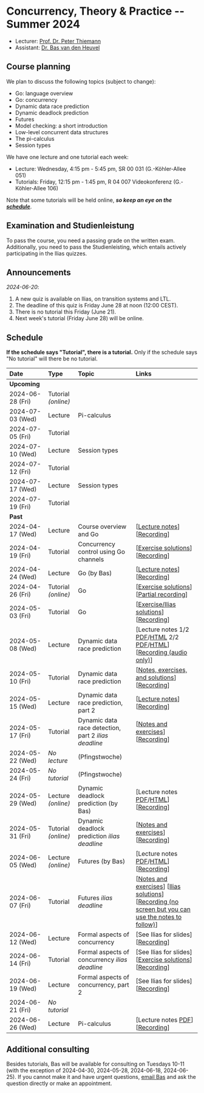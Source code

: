 # Concurrency, Theory & Practice -- Summer 2024

- Lecturer: [Prof. Dr. Peter Thiemann](/team/thiemann.md)
- Assistant: [Dr. Bas van den Heuvel](https://basvdheuvel.github.io/)

## Course planning

We plan to discuss the following topics (subject to change):

* Go: language overview
* Go: concurrency
* Dynamic data race prediction
* Dynamic deadlock prediction
* Futures
* Model checking: a short introduction
* Low-level concurrent data structures
* The pi-calculus
* Session types

We have one lecture and one tutorial each week:

- Lecture: Wednesday, 4:15 pm - 5:45 pm, SR 00 031 (G.-Köhler-Allee 051)
- Tutorials: Friday, 12:15 pm - 1:45 pm, R 04 007 Videokonferenz (G.-Köhler-Allee 106)

Note that some tutorials will be held online, ***so keep an eye on the [schedule](#schedule)***.

## Examination and Studienleistung

To pass the course, you need a passing grade on the written exam.
Additionally, you need to pass the Studienleisting, which entails actively participating in the Ilias quizzes.

## Announcements

*2024-06-20*:
1. A new quiz is available on Ilias, on transition systems
and LTL.
2. The deadline of this quiz is Friday June 28 at noon
(12:00 CEST).
3. There is no tutorial this Friday (June 21).
4. Next week's tutorial (Friday June 28) will be online.

## Schedule

**If the schedule says "Tutorial", there is a tutorial.**
Only if the schedule says "No tutorial" will there be no tutorial.

| Date | Type | Topic | Links |
|:-----|:-----|:------|:------|
| **Upcoming** | | | |
| 2024-06-28 (Fri) | Tutorial *(online)* | | |
| 2024-07-03 (Wed) | Lecture | Pi-calculus | |
| 2024-07-05 (Fri) | Tutorial | | |
| 2024-07-10 (Wed) | Lecture | Session types | |
| 2024-07-12 (Fri) | Tutorial | | |
| 2024-07-17 (Wed) | Lecture | Session types | |
| 2024-07-19 (Fri) | Tutorial | | |
| **Past** | | | |
| 2024-04-17 (Wed) | Lecture | Course overview and Go | \[[Lecture notes](./concurrency/lec-01-concurrency-go.html)\] \[[Recording](https://archive.informatik.uni-freiburg.de/courses/proglang/2024-SS-Concurrency/2024-04-17-lecture-1.mp4)\] |
| 2024-04-19 (Fri) | Tutorial | Concurrency control using Go channels | \[[Exercise solutions](./concurrency/lec-01-exercises.zip)\] \[[Recording](https://archive.informatik.uni-freiburg.de/courses/proglang/2024-SS-Concurrency/2024-04-19-tutorial-1.mp4)\] |
| 2024-04-24 (Wed) | Lecture | Go (by Bas) | \[[Lecture notes](./concurrency/lec-02-concurrency-go.html)\] \[[Recording](https://archive.informatik.uni-freiburg.de/courses/proglang/2024-SS-Concurrency/2024-04-24-lecture-1.mp4)\] |
| 2024-04-26 (Fri) | Tutorial *(online)* | Go | \[[Exercise solutions](./concurrency/lec-02-exercises.zip)\] \[[Partial recording](https://archive.informatik.uni-freiburg.de/courses/proglang/2024-SS-Concurrency/2024-04-26-tutorial-1.mp4)\] |
| 2024-05-03 (Fri) | Tutorial | Go | \[[Exercise/Ilias solutions](./concurrency/lec-02-exercisesb.zip)\] \[[Recording](https://archive.informatik.uni-freiburg.de/courses/proglang/2024-SS-Concurrency/2024-05-03-tutorial-1.mp4)\] |
| 2024-05-08 (Wed) | Lecture | Dynamic data race prediction |  \[Lecture notes 1/2 [PDF](./concurrency/lec-03-data-race-01-overview.pdf)/[HTML](./concurrency/lec-03-data-race-01-overview.html) 2/2 [PDF](./concurrency/lec-03-data-race-02-hb-vc.pdf)/[HTML](./concurrency/lec-03-data-race-02-hb-vc.html)\] \[[Recording (audio only)](https://archive.informatik.uni-freiburg.de/courses/proglang/2024-SS-Concurrency/2024-05-08-lecture-1.mp4)\] |
| 2024-05-10 (Fri) | Tutorial | Dynamic data race prediction | \[[Notes, exercises, and solutions](./concurrency/lec-03-tutorial.html)\] \[[Recording](https://archive.informatik.uni-freiburg.de/courses/proglang/2024-SS-Concurrency/2024-05-10-tutorial-1.mp4)\] |
| 2024-05-15 (Wed) | Lecture | Dynamic data race prediction, part 2 | \[[Lecture notes](./concurrency/lec-02-data-race-04-lockset.pdf)\] \[[Recording](https://archive.informatik.uni-freiburg.de/courses/proglang/2024-SS-Concurrency/2024-05-15-lecture-1.mp4)\] |
| 2024-05-17 (Fri) | Tutorial | Dynamic data race detection, part 2 *ilias deadline* | \[[Notes and exercises](./concurrency/lec-04-tutorial.html)\] \[[Recording](https://archive.informatik.uni-freiburg.de/courses/proglang/2024-SS-Concurrency/2024-05-17-tutorial-1.mp4)\] |
| 2024-05-22 (Wed) | *No lecture* | (Pfingstwoche) | |
| 2024-05-24 (Fri) | *No tutorial* | (Pfingstwoche) | |
| 2024-05-29 (Wed) | Lecture *(online)* | Dynamic deadlock prediction (by Bas) | \[Lecture notes [PDF](./concurrency/lec-05-deadlock.pdf)/[HTML](./concurrency/lec-05-deadlock.html)\] \[[Recording](https://archive.informatik.uni-freiburg.de/courses/proglang/2024-SS-Concurrency/2024-05-29-lecture-1.mp4)\] |
| 2024-05-31 (Fri) | Tutorial *(online)* | Dynamic deadlock prediction *ilias deadline* | \[[Notes and exercises](./concurrency/lec-05-tutorial.html)\] \[[Recording](https://archive.informatik.uni-freiburg.de/courses/proglang/2024-SS-Concurrency/2024-05-31-tutorial-1.mp4)\] |
| 2024-06-05 (Wed) | Lecture *(online)* | Futures (by Bas) | \[Lecture notes [PDF](./concurrency/lec-06-futures.pdf)/[HTML](./concurrency/lec-06-futures.html)\] \[[Recording](https://archive.informatik.uni-freiburg.de/courses/proglang/2024-SS-Concurrency/2024-06-03-lecture-1.mp4)\] |
| 2024-06-07 (Fri) | Tutorial | Futures *ilias deadline* | \[[Notes and exercises](./concurrency/lec-06-tutorial.html)\] \[[Ilias solutions](./concurrency/lec-05-ilias.pdf)\] \[[Recording (no screen but you can use the notes to follow)](https://archive.informatik.uni-freiburg.de/courses/proglang/2024-SS-Concurrency/2024-06-07-tutorial-1.mp4)] |
| 2024-06-12 (Wed) | Lecture | Formal aspects of concurrency | \[See Ilias for slides\] \[[Recording](https://archive.informatik.uni-freiburg.de/courses/proglang/2024-SS-Concurrency/2024-06-12-lecture-1.mp4)\] |
| 2024-06-14 (Fri) | Tutorial | Formal aspects of concurrency *ilias deadline* | \[See Ilias for slides\] \[[Exercise solutions](./concurrency/lec-06-solution.go)\] \[[Recording](https://archive.informatik.uni-freiburg.de/courses/proglang/2024-SS-Concurrency/2024-06-14-tutorial-1.mp4)\] |
| 2024-06-19 (Wed) | Lecture | Formal aspects of concurrency, part 2 | \[See Ilias for slides\] \[[Recording](https://archive.informatik.uni-freiburg.de/courses/proglang/2024-SS-Concurrency/2024-06-19-lecture-1.mp4)\] |
| 2024-06-21 (Fri) | *No tutorial* | | |
| 2024-06-26 (Wed) | Lecture | Pi-calculus | \[Lecture notes [PDF](./concurrency/lec-10-message-passing.pdf)\] \[[Recording](https://archive.informatik.uni-freiburg.de/courses/proglang/2024-SS-Concurrency/2024-06-26-lecture-1.mp4)\] |

## Additional consulting
Besides tutorials, Bas will be available for consulting on Tuesdays 10-11 (with the exception of 2024-04-30, 2024-05-28, 2024-06-18, 2024-06-25).
If you cannot make it and have urgent questions, [email Bas](mailto:vdheuvel@informatik.uni-freiburg.de) and ask the question directly or make an appointment.
